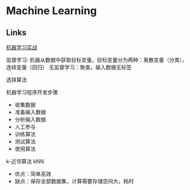 # Machine Learning

## Links

[机器学习实战](https://book.douban.com/subject/24703171/)


监督学习: 机器从数据中获取目标变量。目标变量分为两种：离散变量（分类），连续变量（回归）
无监督学习：聚类，输入数据无标签

选择算法


机器学习程序开发步骤

- 收集数据
- 准备输入数据
- 分析输入数据
- 人工参与
- 训练算法
- 测试算法
- 使用算法

k-近邻算法 kNN

- 优点：简单高效
- 缺点：保存全部数据集，计算需要存储空间大，耗时